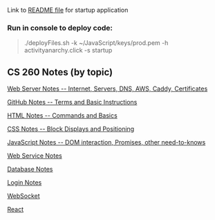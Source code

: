 Link to [README file](/README.md) for startup application

### Run in console to deploy code:

> ./deployFiles.sh -k ~/JavaScript/keys/prod.pem -h activityanarchy.click -s startup

## CS 260 Notes (by topic)

[Web Server Notes -- Internet, Servers, DNS, AWS, Caddy, Certificates](/all_notes/web_server_notes.md)

[GitHub Notes -- Terms and Basic Instructions](/All_Notes/GitHub_notes.md)

[HTML Notes -- Commands and Basics](/All_Notes/html_notes.md)
    
[CSS Notes -- Block Displays and Positioning](/all_notes/css_notes.md)

[JavaScript Notes -- DOM interaction, Promises, other need-to-knows](/all_notes/javascript_notes.md)

[Web Service Notes](/all_notes/web_service_notes.md)

[Database Notes](/all_notes/database_notes.md)

[Login Notes](/all_notes/login_notes.md)

[WebSocket](/all_notes/websocket_notes.md)

[React](/all_notes/react_notes.md)